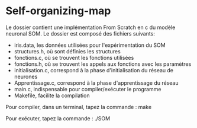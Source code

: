 # Self-organizing-map
Le dossier contient une implémentation From Scratch en c du modèle neuronal SOM.
Le dossier est composé des fichiers suivants:
- iris.data, les données utilisées pour l'expérimentation du SOM 
- structures.h, où sont définies les structures 
- fonctions.c, où se trouvent les fonctions utilisées
- fonctions.h, où se trouvent les appels aux fonctions avec les paramètres
- initialisation.c, correspond à la phase d'initialisation du réseau de neurones
- Apprentissage.c, correspond à la phase d'apprentissage du réseau 
- main.c, indispensable pour compiler/exécuter le programme
- Makefile, facilite la compilation 

Pour compiler, dans un terminal, tapez la commande :
make 

Pour exécuter, tapez la commande :
./SOM
